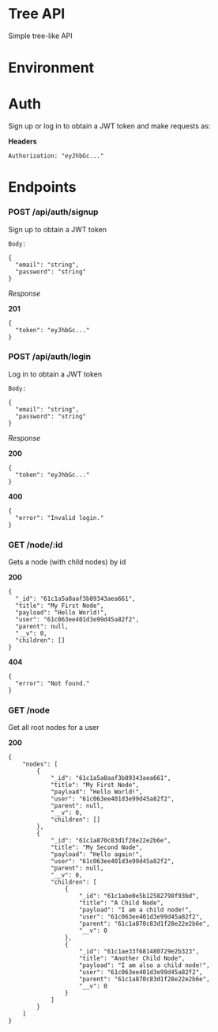 # Tree API

Simple tree-like API

# Environment



# Auth

Sign up or log in to obtain a JWT token and make requests as:

**Headers**
```
Authorization: "eyJhbGc..."
```

# Endpoints

### POST /api/auth/signup

Sign up to obtain a JWT token

```
Body:

{
  "email": "string",
  "password": "string"
}
```

*Response*

**201**
```
{
  "token": "eyJhbGc..."
}
```

### POST /api/auth/login

Log in to obtain a JWT token

```
Body:

{
  "email": "string",
  "password": "string"
}
```

*Response*

**200**
```
{
  "token": "eyJhbGc..."
}
```

**400**
```
{
  "error": "Invalid login."
}
```

### GET /node/:id

Gets a node (with child nodes) by id

**200**
```
{
  "_id": "61c1a5a8aaf3b89343aea661",
  "title": "My First Node",
  "payload": "Hello World!",
  "user": "61c063ee401d3e99d45a82f2",
  "parent": null,
  "__v": 0,
  "children": []
}
```
**404**
```
{
  "error": "Not found."
}
```

### GET /node

Get all root nodes for a user

**200**
```
{
    "nodes": [
        {
            "_id": "61c1a5a8aaf3b89343aea661",
            "title": "My First Node",
            "payload": "Hello World!",
            "user": "61c063ee401d3e99d45a82f2",
            "parent": null,
            "__v": 0,
            "children": []
        },
        {
            "_id": "61c1a870c83d1f28e22e2b6e",
            "title": "My Second Node",
            "payload": "Hello again!",
            "user": "61c063ee401d3e99d45a82f2",
            "parent": null,
            "__v": 0,
            "children": [
                {
                    "_id": "61c1abe0e5b12582798f93bd",
                    "title": "A Child Node",
                    "payload": "I am a child node!",
                    "user": "61c063ee401d3e99d45a82f2",
                    "parent": "61c1a870c83d1f28e22e2b6e",
                    "__v": 0
                },
                {
                    "_id": "61c1ae33f681480729e2b323",
                    "title": "Another Child Node",
                    "payload": "I am also a child node!",
                    "user": "61c063ee401d3e99d45a82f2",
                    "parent": "61c1a870c83d1f28e22e2b6e",
                    "__v": 0
                }
            ]
        }
    ]
}
```
